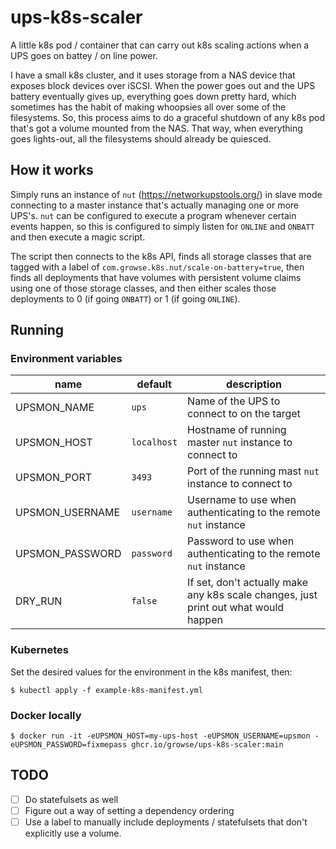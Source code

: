 # ups-k8s-scaler

A little k8s pod / container that can carry out k8s scaling actions when a UPS goes on battey / on line power.

I have a small k8s cluster, and it uses storage from a NAS device that exposes block devices over iSCSI. When the power goes out and the UPS battery eventually gives up, everything goes down pretty hard, which sometimes has the habit of making whoopsies all over some of the filesystems. So, this process aims to do a graceful shutdown of any k8s pod that's got a volume mounted from the NAS. That way, when everything goes lights-out, all the filesystems should already be quiesced.

## How it works

Simply runs an instance of `nut` (https://networkupstools.org/) in slave mode connecting to a master instance that's actually managing one or more UPS's. `nut` can be configured to execute a program whenever certain events happen, so this is configured to simply listen for `ONLINE` and `ONBATT` and then execute a magic script.

The script then connects to the k8s API, finds all storage classes that are tagged with a label of `com.growse.k8s.nut/scale-on-battery=true`, then finds all deployments that have volumes with persistent volume claims using one of those storage classes, and then either scales those deployments to 0 (if going `ONBATT`) or 1 (if going `ONLINE`).

## Running

### Environment variables

| name            | default     | description                                                                         |
| --------------- | ----------- | ----------------------------------------------------------------------------------- |
| UPSMON_NAME     | `ups`       | Name of the UPS to connect to on the target                                         |
| UPSMON_HOST     | `localhost` | Hostname of running master `nut` instance to connect to                             |
| UPSMON_PORT     | `3493`      | Port of the running mast `nut` instance to connect to                               |
| UPSMON_USERNAME | `username`  | Username to use when authenticating to the remote `nut` instance                    |
| UPSMON_PASSWORD | `password`  | Password to use when authenticating to the remote `nut` instance                    |
| DRY_RUN         | `false`     | If set, don't actually make any k8s scale changes, just print out what would happen |

### Kubernetes

Set the desired values for the environment in the k8s manifest, then:

```shell
$ kubectl apply -f example-k8s-manifest.yml
```

### Docker locally

```shell
$ docker run -it -eUPSMON_HOST=my-ups-host -eUPSMON_USERNAME=upsmon -eUPSMON_PASSWORD=fixmepass ghcr.io/growse/ups-k8s-scaler:main
```

## TODO

- [ ] Do statefulsets as well
- [ ] Figure out a way of setting a dependency ordering
- [ ] Use a label to manually include deployments / statefulsets that don't explicitly use a volume.
